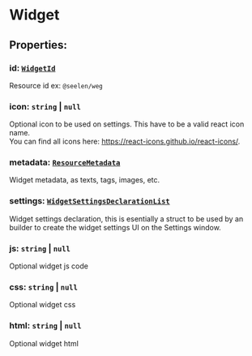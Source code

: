 # **Widget**

## **Properties**:

### id: [`WidgetId`](./WidgetId)

Resource id ex: `@seelen/weg`

### icon: `string` | `null`

Optional icon to be used on settings. This have to be a valid react icon name.\
You can find all icons here: https://react-icons.github.io/react-icons/.

### metadata: [`ResourceMetadata`](./ResourceMetadata)

Widget metadata, as texts, tags, images, etc.

### settings: [`WidgetSettingsDeclarationList`](./WidgetSettingsDeclarationList)

Widget settings declaration, this is esentially a struct to be used by an
builder to create the widget settings UI on the Settings window.

### js: `string` | `null`

Optional widget js code

### css: `string` | `null`

Optional widget css

### html: `string` | `null`

Optional widget html
